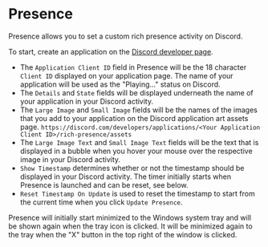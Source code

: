 # Presence

Presence allows you to set a custom rich presence activity on Discord.

To start, create an application on the [Discord developer page](https://discord.com/developers/applications).

- The `Application Client ID` field in Presence will be the 18 character `Client ID` displayed on your application page. The name of your application will be used as the "Playing..." status on Discord.
- The `Details` and `State` fields will be displayed underneath the name of your application in your Discord activity.
- The `Large Image` and `Small Image` fields will be the names of the images that you add to your application on the Discord application art assets page. `https://discord.com/developers/applications/<Your Application Client ID>/rich-presence/assets` 
- The `Large Image Text` and `Small Image Text` fields will be the text that is displayed in a bubble when you hover your mouse over the respective image in your Discord activity.
- `Show Timestamp` determines whether or not the timestamp should be displayed in your Discord activity. The timer initially starts when Presence is launched and can be reset, see below.
- `Reset Timestamp On Update` is used to reset the timestamp to start from the current time when you click `Update Presence`.

Presence will initially start minimized to the Windows system tray and will be shown again when the tray icon is clicked. It will be minimized again to the tray when the "X" button in the top right of the window is clicked.
